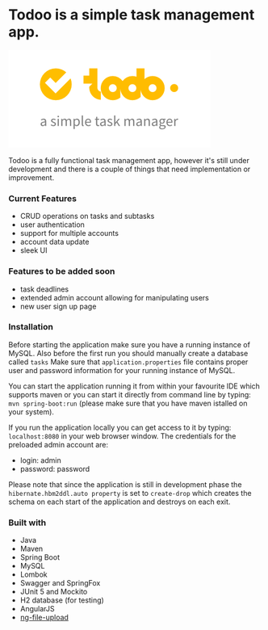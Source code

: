 # Todoo is a simple task management app.

![Todoo logo](./images/todoo_logo.png)

Todoo is a fully functional task management app, however it's still under development and there is a couple of things that need implementation or improvement.

### Current Features
- CRUD operations on tasks and subtasks
- user authentication
- support for multiple accounts
- account data update
- sleek UI

### Features to be added soon
- task deadlines
- extended admin account allowing for manipulating users
- new user sign up page

### Installation

Before starting the application make sure you have a running instance of MySQL.
Also before the first run you should manually create a database called ```tasks```
Make sure that ```application.properties``` file contains proper user and password information for your running instance of MySQL.

You can start the application running it from within your favourite IDE which supports maven or you can start it directly from command line by typing:
```mvn spring-boot:run``` (please make sure that you have maven istalled on your system).

If you run the application locally you can get access to it by typing: ```localhost:8080``` in your web browser window. The credentials for the preloaded admin account are:
- login: admin
- password: password

Please note that since the application is still in development phase the ```hibernate.hbm2ddl.auto property``` is set to ```create-drop``` which creates the schema on each start of the application and destroys on each exit.

### Built with

- Java
- Maven
- Spring Boot
- MySQL
- Lombok
- Swagger and SpringFox
- JUnit 5 and Mockito
- H2 database (for testing)
- AngularJS
- [ng-file-upload](https://github.com/danialfarid/ng-file-upload)